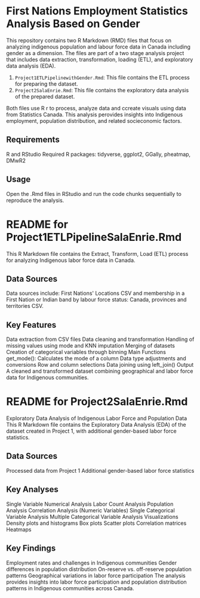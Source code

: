 # First Nations Employment Statistics Analysis Based on Gender 
This repository contains two R Markdown (RMD) files that focus on analyzing indigenous population and labour force data in Canada
including gender as a dimension. The files are part of a two stage analysis project that includes data extraction,
transformation, loading (ETL), and exploratory data analysis (EDA).
1. `Project1ETLPipelinewithGender.Rmd`: This file contains the ETL process for preparing the dataset.
2. `Project2SalaEnrie.Rmd`: This file contains the exploratory data analysis of the prepared dataset.

Both files use R r to process, analyze data and ccreate visuals using data from Statistics Canada.
This analysis perovides insights into Indigenous employment, population distribution, and related socieconomic
factors. 

## Requirements
R and RStudio
Required R packages: tidyverse, ggplot2, GGally, pheatmap, DMwR2
## Usage
Open the .Rmd files in RStudio and run the code chunks sequentially to reproduce the analysis.

# README for Project1ETLPipelineSalaEnrie.Rmd
This R Markdown file contains the Extract, Transform, Load (ETL) process for analyzing Indigenous labor force data in Canada.

## Data Sources
Data sources include: First Nations' Locations CSV and membership in a First Nation or Indian band by labour force status: Canada, provinces and territories CSV. 

## Key Features
Data extraction from CSV files
Data cleaning and transformation
Handling of missing values using mode and KNN imputation
Merging of datasets
Creation of categorical variables through binning
Main Functions
get_mode(): Calculates the mode of a column
Data type adjustments and conversions
Row and column selections
Data joining using left_join()
Output
A cleaned and transformed dataset combining geographical and labor force data for Indigenous communities.

# README for Project2SalaEnrie.Rmd
Exploratory Data Analysis of Indigenous Labor Force and Population Data
This R Markdown file contains the Exploratory Data Analysis (EDA) of the dataset created in Project 1, with additional gender-based labor force statistics.
## Data Sources
Processed data from Project 1
Additional gender-based labor force statistics
## Key Analyses
Single Variable Numerical Analysis
Labor Count Analysis
Population Analysis
Correlation Analysis (Numeric Variables)
Single Categorical Variable Analysis
Multiple Categorical Variable Analysis
Visualizations
Density plots and histograms
Box plots
Scatter plots
Correlation matrices
Heatmaps
## Key Findings
Employment rates and challenges in Indigenous communities
Gender differences in population distribution
On-reserve vs. off-reserve population patterns
Geographical variations in labor force participation
The analysis provides insights into labor force participation and population distribution patterns in Indigenous communities across Canada.
